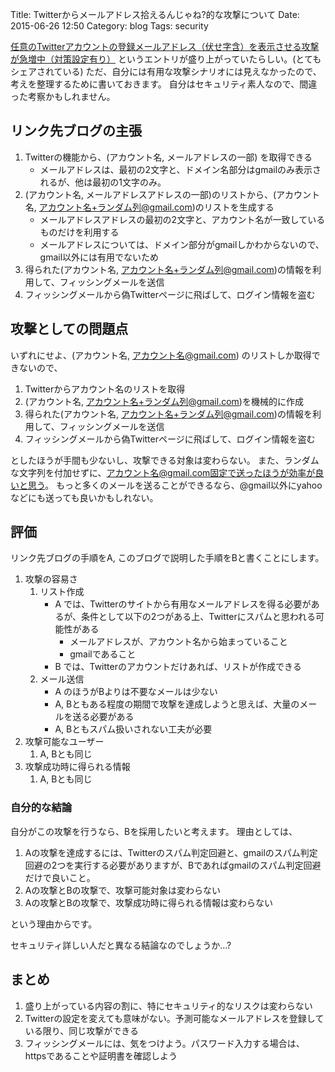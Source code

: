 Title: Twitterからメールアドレス拾えるんじゃね?的な攻撃について
Date: 2015-06-26 12:50
Category: blog
Tags: security

[任意のTwitterアカウントの登録メールアドレス（伏せ字含）を表示させる攻撃が急増中（対策設定有り）](http://did2memo.net/2015/06/24/twitter-one-click-login-attack/) というエントリが盛り上がっていたらしい。(とてもシェアされている)
ただ、自分には有用な攻撃シナリオには見えなかったので、考えを整理するために書いておきます。
自分はセキュリティ素人なので、間違った考察かもしれません。

## リンク先ブログの主張
1. Twitterの機能から、(アカウント名, メールアドレスの一部) を取得できる
    - メールアドレスは、最初の2文字と、ドメイン名部分はgmailのみ表示されるが、他は最初の1文字のみ。
2. (アカウント名, メールアドレスアドレスの一部)のリストから、(アカウント名, アカウント名+ランダム列@gmail.com)のリストを生成する
    - メールアドレスアドレスの最初の2文字と、アカウント名が一致しているものだけを利用する
    - メールアドレスについては、ドメイン部分がgmailしかわからないので、gmail以外には有用でないため
3. 得られた(アカウント名, アカウント名+ランダム列@gmail.com)の情報を利用して、フィッシングメールを送信
4. フィッシングメールから偽Twitterページに飛ばして、ログイン情報を盗む

## 攻撃としての問題点
いずれにせよ、(アカウント名, アカウント名@gmail.com) のリストしか取得できないので、

1. Twitterからアカウント名のリストを取得
2. (アカウント名, アカウント名+ランダム列@gmail.com)を機械的に作成
3. 得られた(アカウント名, アカウント名+ランダム列@gmail.com)の情報を利用して、フィッシングメールを送信
4. フィッシングメールから偽Twitterページに飛ばして、ログイン情報を盗む

としたほうが手間も少ないし、攻撃できる対象は変わらない。
また、ランダムな文字列を付加せずに、アカウント名@gmail.com固定で送ったほうが効率が良いと思う。
もっと多くのメールを送ることができるなら、@gmail以外にyahooなどにも送っても良いかもしれない。

## 評価
リンク先ブログの手順をA, このブログで説明した手順をBと書くことにします。

1. 攻撃の容易さ
    1. リスト作成
        - A では、Twitterのサイトから有用なメールアドレスを得る必要があるが、条件として以下の2つがある上、Twitterにスパムと思われる可能性がある
            - メールアドレスが、アカウント名から始まっていること
            - gmailであること
        - B では、Twitterのアカウントだけあれば、リストが作成できる
    2. メール送信
        - A のほうがBよりは不要なメールは少ない
        - A, Bともある程度の期間で攻撃を達成しようと思えば、大量のメールを送る必要がある
        - A, Bともスパム扱いされない工夫が必要
2. 攻撃可能なユーザー
    1. A, Bとも同じ
3. 攻撃成功時に得られる情報
    1. A, Bとも同じ

### 自分的な結論
自分がこの攻撃を行うなら、Bを採用したいと考えます。
理由としては、

1. Aの攻撃を達成するには、Twitterのスパム判定回避と、gmailのスパム判定回避の2つを実行する必要がありますが、Bであればgmailのスパム判定回避だけで良いこと。
2. Aの攻撃とBの攻撃で、攻撃可能対象は変わらない
3. Aの攻撃とBの攻撃で、攻撃成功時に得られる情報は変わらない

という理由からです。

セキュリティ詳しい人だと異なる結論なのでしょうか...?

## まとめ
1. 盛り上がっている内容の割に、特にセキュリティ的なリスクは変わらない
2. Twitterの設定を変えても意味がない。予測可能なメールアドレスを登録している限り、同じ攻撃ができる
3. フィッシングメールには、気をつけよう。パスワード入力する場合は、httpsであることや証明書を確認しよう

